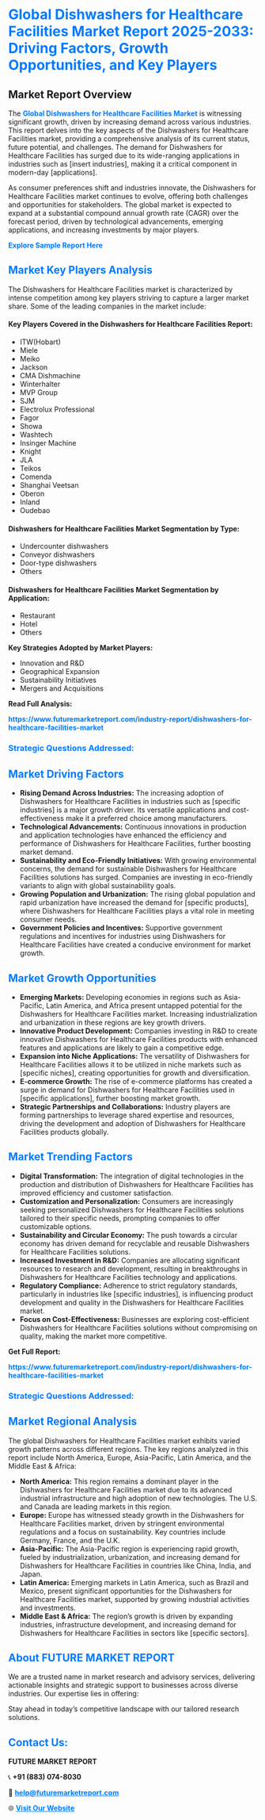 <h1 style="color: #007BFF;">Global Dishwashers for Healthcare Facilities Market Report 2025-2033: Driving Factors, Growth Opportunities, and Key Players</h1>

<section id="overview">
<h2>Market Report Overview</h2>
<p>The <a href="https://www.futuremarketreport.com/industry-report/dishwashers-for-healthcare-facilities-market" style="color: #007BFF; text-decoration: none;"><strong>Global Dishwashers for Healthcare Facilities Market</strong></a> is witnessing significant growth, driven by increasing demand across various industries. This report delves into the key aspects of the Dishwashers for Healthcare Facilities market, providing a comprehensive analysis of its current status, future potential, and challenges. The demand for Dishwashers for Healthcare Facilities has surged due to its wide-ranging applications in industries such as [insert industries], making it a critical component in modern-day [applications].</p>
<p>As consumer preferences shift and industries innovate, the Dishwashers for Healthcare Facilities market continues to evolve, offering both challenges and opportunities for stakeholders. The global market is expected to expand at a substantial compound annual growth rate (CAGR) over the forecast period, driven by technological advancements, emerging applications, and increasing investments by major players.</p>
</section>

<section id="overview">
<p><a href="https://www.futuremarketreport.com/request-sample/reportId=92385" style="color: #007BFF; text-decoration: none;"><strong>Explore Sample Report Here</strong></a></p>
</section>

<section id="key-players">
<h2 style="color: #007BFF;">Market Key Players Analysis</h2>
<p>The Dishwashers for Healthcare Facilities market is characterized by intense competition among key players striving to capture a larger market share. Some of the leading companies in the market include:</p>
<h4>Key Players Covered in the Dishwashers for Healthcare Facilities Report:</h4>
<ul><li>ITW(Hobart)</li><li>Miele</li><li>Meiko</li><li>Jackson</li><li>CMA Dishmachine</li><li>Winterhalter</li><li>MVP Group</li><li>SJM</li><li>Electrolux Professional</li><li>Fagor</li><li>Showa</li><li>Washtech</li><li>Insinger Machine</li><li>Knight</li><li>JLA</li><li>Teikos</li><li>Comenda</li><li>Shanghai Veetsan</li><li>Oberon</li><li>Inland</li><li>Oudebao</li></ul>
<h4>Dishwashers for Healthcare Facilities Market Segmentation by Type:</h4>
<ul><li>Undercounter dishwashers</li><li>Conveyor dishwashers</li><li>Door-type dishwashers</li><li>Others</li></ul>

<h4>Dishwashers for Healthcare Facilities Market Segmentation by Application:</h4>
<ul><li>Restaurant</li><li>Hotel</li><li>Others</li></ul>
<p><strong>Key Strategies Adopted by Market Players:</strong></p>
<ul>
<li>Innovation and R&D</li>
<li>Geographical Expansion</li>
<li>Sustainability Initiatives</li>
<li>Mergers and Acquisitions</li>
</ul>
</section>

<section>
<p><strong>Read Full Analysis: </strong></p><a href="https://www.futuremarketreport.com/industry-report/dishwashers-for-healthcare-facilities-market" style="color: #007BFF; text-decoration: none;"><strong>https://www.futuremarketreport.com/industry-report/dishwashers-for-healthcare-facilities-market</strong></a>
<h3 style="color: #007BFF;">Strategic Questions Addressed:</h3>
</section>

<section id="driving-factors">
<h2 style="color: #007BFF;">Market Driving Factors</h2>
<ul>
<li><strong>Rising Demand Across Industries:</strong> The increasing adoption of Dishwashers for Healthcare Facilities in industries such as [specific industries] is a major growth driver. Its versatile applications and cost-effectiveness make it a preferred choice among manufacturers.</li>
<li><strong>Technological Advancements:</strong> Continuous innovations in production and application technologies have enhanced the efficiency and performance of Dishwashers for Healthcare Facilities, further boosting market demand.</li>
<li><strong>Sustainability and Eco-Friendly Initiatives:</strong> With growing environmental concerns, the demand for sustainable Dishwashers for Healthcare Facilities solutions has surged. Companies are investing in eco-friendly variants to align with global sustainability goals.</li>
<li><strong>Growing Population and Urbanization:</strong> The rising global population and rapid urbanization have increased the demand for [specific products], where Dishwashers for Healthcare Facilities plays a vital role in meeting consumer needs.</li>
<li><strong>Government Policies and Incentives:</strong> Supportive government regulations and incentives for industries using Dishwashers for Healthcare Facilities have created a conducive environment for market growth.</li>
</ul>
</section>

<section id="growth-opportunities">
<h2 style="color: #007BFF;">Market Growth Opportunities</h2>
<ul>
<li><strong>Emerging Markets:</strong> Developing economies in regions such as Asia-Pacific, Latin America, and Africa present untapped potential for the Dishwashers for Healthcare Facilities market. Increasing industrialization and urbanization in these regions are key growth drivers.</li>
<li><strong>Innovative Product Development:</strong> Companies investing in R&D to create innovative Dishwashers for Healthcare Facilities products with enhanced features and applications are likely to gain a competitive edge.</li>
<li><strong>Expansion into Niche Applications:</strong> The versatility of Dishwashers for Healthcare Facilities allows it to be utilized in niche markets such as [specific niches], creating opportunities for growth and diversification.</li>
<li><strong>E-commerce Growth:</strong> The rise of e-commerce platforms has created a surge in demand for Dishwashers for Healthcare Facilities used in [specific applications], further boosting market growth.</li>
<li><strong>Strategic Partnerships and Collaborations:</strong> Industry players are forming partnerships to leverage shared expertise and resources, driving the development and adoption of Dishwashers for Healthcare Facilities products globally.</li>
</ul>
</section>

<section id="trending-factors">
<h2 style="color: #007BFF;">Market Trending Factors</h2>
<ul>
<li><strong>Digital Transformation:</strong> The integration of digital technologies in the production and distribution of Dishwashers for Healthcare Facilities has improved efficiency and customer satisfaction.</li>
<li><strong>Customization and Personalization:</strong> Consumers are increasingly seeking personalized Dishwashers for Healthcare Facilities solutions tailored to their specific needs, prompting companies to offer customizable options.</li>
<li><strong>Sustainability and Circular Economy:</strong> The push towards a circular economy has driven demand for recyclable and reusable Dishwashers for Healthcare Facilities solutions.</li>
<li><strong>Increased Investment in R&D:</strong> Companies are allocating significant resources to research and development, resulting in breakthroughs in Dishwashers for Healthcare Facilities technology and applications.</li>
<li><strong>Regulatory Compliance:</strong> Adherence to strict regulatory standards, particularly in industries like [specific industries], is influencing product development and quality in the Dishwashers for Healthcare Facilities market.</li>
<li><strong>Focus on Cost-Effectiveness:</strong> Businesses are exploring cost-efficient Dishwashers for Healthcare Facilities solutions without compromising on quality, making the market more competitive.</li>
</ul>
</section>

<section>
<p><strong>Get Full Report: </strong></p><a href="https://www.futuremarketreport.com/industry-report/dishwashers-for-healthcare-facilities-market" style="color: #007BFF; text-decoration: none;"><strong>https://www.futuremarketreport.com/industry-report/dishwashers-for-healthcare-facilities-market</strong></a>
<h3 style="color: #007BFF;">Strategic Questions Addressed:</h3>
</section>


<section id="regional-analysis">
<h2 style="color: #007BFF;">Market Regional Analysis</h2>
<p>The global Dishwashers for Healthcare Facilities market exhibits varied growth patterns across different regions. The key regions analyzed in this report include North America, Europe, Asia-Pacific, Latin America, and the Middle East & Africa:</p>
<ul>
<li><strong>North America:</strong> This region remains a dominant player in the Dishwashers for Healthcare Facilities market due to its advanced industrial infrastructure and high adoption of new technologies. The U.S. and Canada are leading markets in this region.</li>
<li><strong>Europe:</strong> Europe has witnessed steady growth in the Dishwashers for Healthcare Facilities market, driven by stringent environmental regulations and a focus on sustainability. Key countries include Germany, France, and the U.K.</li>
<li><strong>Asia-Pacific:</strong> The Asia-Pacific region is experiencing rapid growth, fueled by industrialization, urbanization, and increasing demand for Dishwashers for Healthcare Facilities in countries like China, India, and Japan.</li>
<li><strong>Latin America:</strong> Emerging markets in Latin America, such as Brazil and Mexico, present significant opportunities for the Dishwashers for Healthcare Facilities market, supported by growing industrial activities and investments.</li>
<li><strong>Middle East & Africa:</strong> The region’s growth is driven by expanding industries, infrastructure development, and increasing demand for Dishwashers for Healthcare Facilities in sectors like [specific sectors].</li>
</ul>
</section>

<footer>
<h2 style="color: #007BFF;">About FUTURE MARKET REPORT</h2>
<p>We are a trusted name in market research and advisory services, delivering actionable insights and strategic support to businesses across diverse industries. Our expertise lies in offering:</p>

<p>Stay ahead in today’s competitive landscape with our tailored research solutions.</p>

<h2 style="color: #007BFF;">Contact Us:</h2>
<p><strong>FUTURE MARKET REPORT</strong></p>
<p>📞 <strong>+91 (883) 074-8030</strong></p>
<p>📧 <strong><a href="mailto:help@futuremarketreport.com" style="color: #007BFF;">help@futuremarketreport.com</a></strong></p>
<p>🌐 <strong><a href="https://www.futuremarketreport.com/" style="color: #007BFF;">Visit Our Website</a></strong></p>
</footer>